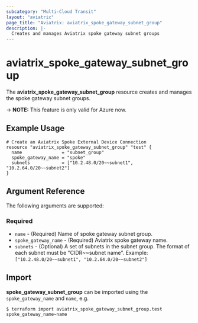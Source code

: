 ```yaml
---
subcategory: "Multi-Cloud Transit"
layout: "aviatrix"
page_title: "Aviatrix: aviatrix_spoke_gateway_subnet_group"
description: |-
  Creates and manages Aviatrix spoke gateway subnet groups
---
```


# aviatrix_spoke_gateway_subnet_group

The **aviatrix_spoke_gateway_subnet_group** resource creates and manages the spoke gateway subnet groups.

-> **NOTE:** This feature is only valid for Azure now.

## Example Usage

```hcl
# Create an Aviatrix Spoke External Device Connection
resource "aviatrix_spoke_gateway_subnet_group" "test" {
  name               = "subnet_group"
  spoke_gateway_name = "spoke"
  subnets            = ["10.2.48.0/20~~subnet1", "10.2.64.0/20~~subnet2"]
}
```

## Argument Reference

The following arguments are supported:

### Required
* `name` - (Required) Name of spoke gateway subnet group.
* `spoke_gateway_name` - (Required) Aviatrix spoke gateway name.
* `subnets` - (Optional) A set of subnets in the subnet group. The format of each subnet must be "CIDR~~subnet name". Example: `["10.2.48.0/20~~subnet1", "10.2.64.0/20~~subnet2"]`

## Import

**spoke_gateway_subnet_group** can be imported using the `spoke_gateway_name` and `name`, e.g.

```
$ terraform import aviatrix_spoke_gateway_subnet_group.test spoke_gateway_name~name
```
